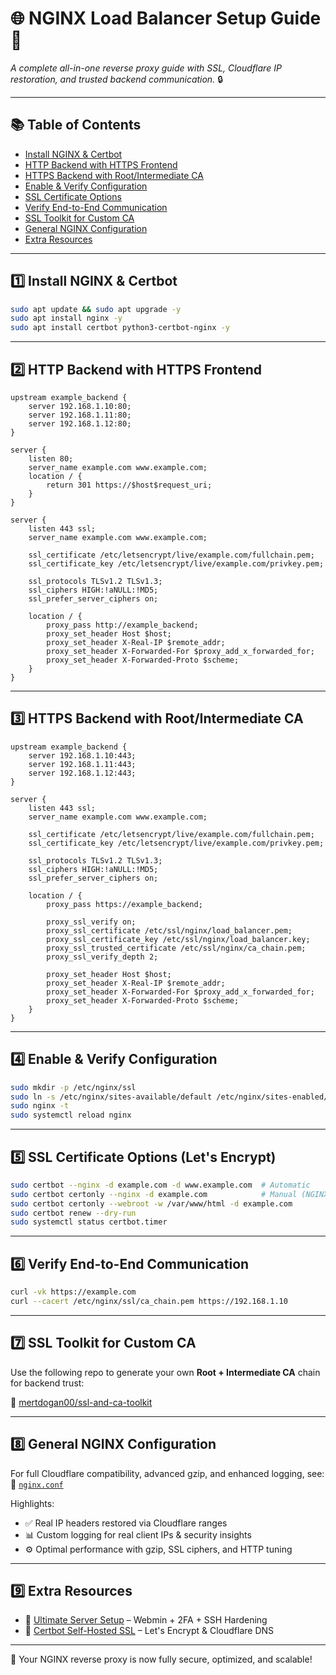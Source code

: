 
# 🌐 NGINX Load Balancer Setup Guide 🚦  
*A complete all-in-one reverse proxy guide with SSL, Cloudflare IP restoration, and trusted backend communication.* 🔒

---

## 📚 Table of Contents  
- [Install NGINX & Certbot](#1️⃣-install-nginx--certbot)  
- [HTTP Backend with HTTPS Frontend](#2️⃣-http-backend-with-https-frontend)  
- [HTTPS Backend with Root/Intermediate CA](#3️⃣-https-backend-with-rootintermediate-ca)  
- [Enable & Verify Configuration](#4️⃣-enable--verify-configuration)  
- [SSL Certificate Options](#5️⃣-ssl-certificate-options-lets-encrypt)  
- [Verify End-to-End Communication](#6️⃣-verify-end-to-end-communication)  
- [SSL Toolkit for Custom CA](#7️⃣-ssl-toolkit-for-custom-ca)  
- [General NGINX Configuration](#8️⃣-general-nginx-configuration)  
- [Extra Resources](#9️⃣-extra-resources)

---

## 1️⃣ Install NGINX & Certbot

```bash
sudo apt update && sudo apt upgrade -y
sudo apt install nginx -y
sudo apt install certbot python3-certbot-nginx -y
```

---

## 2️⃣ HTTP Backend with HTTPS Frontend

```nginx
upstream example_backend {
    server 192.168.1.10:80;
    server 192.168.1.11:80;
    server 192.168.1.12:80;
}
```

```nginx
server {
    listen 80;
    server_name example.com www.example.com;
    location / {
        return 301 https://$host$request_uri;
    }
}

server {
    listen 443 ssl;
    server_name example.com www.example.com;

    ssl_certificate /etc/letsencrypt/live/example.com/fullchain.pem;
    ssl_certificate_key /etc/letsencrypt/live/example.com/privkey.pem;

    ssl_protocols TLSv1.2 TLSv1.3;
    ssl_ciphers HIGH:!aNULL:!MD5;
    ssl_prefer_server_ciphers on;

    location / {
        proxy_pass http://example_backend;
        proxy_set_header Host $host;
        proxy_set_header X-Real-IP $remote_addr;
        proxy_set_header X-Forwarded-For $proxy_add_x_forwarded_for;
        proxy_set_header X-Forwarded-Proto $scheme;
    }
}
```

---

## 3️⃣ HTTPS Backend with Root/Intermediate CA

```nginx
upstream example_backend {
    server 192.168.1.10:443;
    server 192.168.1.11:443;
    server 192.168.1.12:443;
}

server {
    listen 443 ssl;
    server_name example.com www.example.com;

    ssl_certificate /etc/letsencrypt/live/example.com/fullchain.pem;
    ssl_certificate_key /etc/letsencrypt/live/example.com/privkey.pem;

    ssl_protocols TLSv1.2 TLSv1.3;
    ssl_ciphers HIGH:!aNULL:!MD5;
    ssl_prefer_server_ciphers on;

    location / {
        proxy_pass https://example_backend;

        proxy_ssl_verify on;
        proxy_ssl_certificate /etc/ssl/nginx/load_balancer.pem;
        proxy_ssl_certificate_key /etc/ssl/nginx/load_balancer.key;
        proxy_ssl_trusted_certificate /etc/ssl/nginx/ca_chain.pem;
        proxy_ssl_verify_depth 2;

        proxy_set_header Host $host;
        proxy_set_header X-Real-IP $remote_addr;
        proxy_set_header X-Forwarded-For $proxy_add_x_forwarded_for;
        proxy_set_header X-Forwarded-Proto $scheme;
    }
}
```

---

## 4️⃣ Enable & Verify Configuration

```bash
sudo mkdir -p /etc/nginx/ssl
sudo ln -s /etc/nginx/sites-available/default /etc/nginx/sites-enabled/
sudo nginx -t
sudo systemctl reload nginx
```

---

## 5️⃣ SSL Certificate Options (Let's Encrypt)

```bash
sudo certbot --nginx -d example.com -d www.example.com  # Automatic
sudo certbot certonly --nginx -d example.com            # Manual (NGINX)
sudo certbot certonly --webroot -w /var/www/html -d example.com
sudo certbot renew --dry-run
sudo systemctl status certbot.timer
```

---

## 6️⃣ Verify End-to-End Communication

```bash
curl -vk https://example.com
curl --cacert /etc/nginx/ssl/ca_chain.pem https://192.168.1.10
```

---

## 7️⃣ SSL Toolkit for Custom CA

Use the following repo to generate your own **Root + Intermediate CA** chain for backend trust:

🔗 [mertdogan00/ssl-and-ca-toolkit](https://github.com/mertdogan00/ssl-and-ca-toolkit)

---

## 8️⃣ General NGINX Configuration

For full Cloudflare compatibility, advanced gzip, and enhanced logging, see:  
📁 [`nginx.conf`](./nginx.conf)

Highlights:
- ✅ Real IP headers restored via Cloudflare ranges
- 📊 Custom logging for real client IPs & security insights
- ⚙ Optimal performance with gzip, SSL ciphers, and HTTP tuning

---

## 9️⃣ Extra Resources

- 📘 [Ultimate Server Setup](https://github.com/mertdogan00/ultimate-server-setup) – Webmin + 2FA + SSH Hardening  
- 🔐 [Certbot Self-Hosted SSL](https://github.com/mertdogan00/certbot-self-hosted-ssl) – Let's Encrypt & Cloudflare DNS

---

🎯 Your NGINX reverse proxy is now fully secure, optimized, and scalable!
